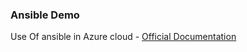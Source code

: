 ### Ansible Demo

Use Of ansible in Azure cloud - [Official Documentation](https://docs.ansible.com/ansible/latest/scenario_guides/guide_azure.html)

